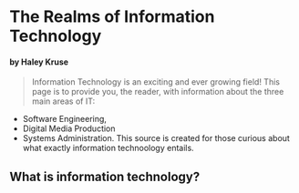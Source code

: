 # The Realms of Information Technology
#### by Haley Kruse
> Information Technology is an exciting and ever growing field! This page is to provide you, the reader, with information about the three main areas of IT: 
  * Software Engineering, 
  * Digital Media Production
  * Systems Administration.
This source is created for those curious about what exactly information technoology entails. 

## What is information technology?
> 

